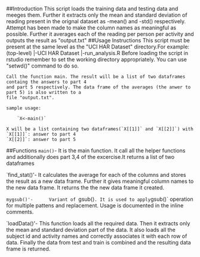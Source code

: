 ##Introduction
    This script loads the training data and testing data and meeges them. Further it extracts only
    the mean and standard deviation of reading present in the orignal dataset as -mean() and -std() 
    respectively. Attempt has been made to make the column names as meaningful as possible.
    Further it averages each of the reading per person per activity and outputs the result as "output.txt"
##Usage Instructions
    This script must be present at the same level as the "UCI HAR Dataset" directory.For example:
        (top-level)
            |-UCI HAR Dataset
            |-run_analysis.R
    Before loading the script in rstudio remember to set the working directory appropriately. You
    can use "setwd()" command to do so.

    Call the function main. The result will be a list of two dataframes containg the answers to part 4
    and part 5 respectively. The data frame of the averages (the anwer to part 5) is also written to a
    file "output.txt".

    sample usage:

        `X<-main()`
    
    X will be a list containing two dataframes(`X[[1]]` and `X[[2]]`) with
    `X[[1]]`: answer to part 4
    `X[[2]]`: answer to part 5 
##Functions
   `main()`-        It is the main function. It call all the helper functions and additionally does part 3,4 of 
                    the excercise.It returns a list of two dataframes
   
   `find_stat()'-   It calculates the average for each of the columns and stores the result as a new data frame.
                    Further it gives meaningful column names to the new data frame. It returns the the new data
                    frame it created.

   `mygsub()'-      Variant of `gsub()` . It is used to apply `gsub()` operation for multiple pattens and replacement.
                    Usage is documented in the inline comments.

   `loadData()'-    This function loads all the required data. Then it extracts only the mean and standard deviation part 
                    of the data. It also loads all the subject id and activity names and correctly associates it with
                    each row of data. Finally the data from test and train is combined and the resulting data frame is 
                    returned.

